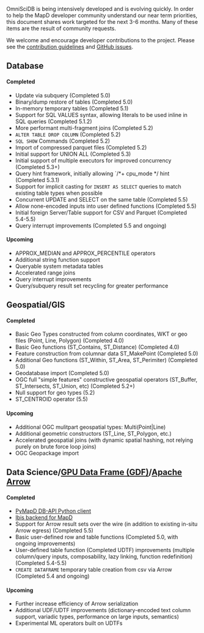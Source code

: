 OmniSciDB is being intensively developed and is evolving quickly. In order to help the MapD developer community understand our near term priorities, this document shares work targeted for the next 3-6 months. Many of these items are the result of community requests.

We welcome and encourage developer contributions to the project. Please see the [contribution guidelines](https://github.com/mapd/mapd-core#contributing) and [GitHub issues](https://github.com/mapd/mapd-core/issues).

## Database

#### Completed
- Update via subquery (Completed 5.0)
- Binary/dump restore of tables (Completed 5.0)
- In-memory temporary tables (Completed 5.1)
- Support for SQL VALUES syntax, allowing literals to be used inline in SQL queries (Completed 5.1.2)
- More performant multi-fragment joins (Completed 5.2)
- `ALTER TABLE DROP COLUMN` (Completed 5.2)
- `SQL SHOW` Commands (Completed 5.2)
- Import of compressed parquet files (Completed 5.2)
- Initial support for UNION ALL (Completed 5.3)
- Initial support of multiple executors for improved concurrency (Completed 5.3+)
- Query hint framework, initially allowing `/*+ cpu_mode */ hint (Completed 5.3.1)
- Support for implicit casting for `INSERT AS SELECT` queries to match existing table types when possible
- Concurrent UPDATE and SELECT on the same table (Completed 5.5)
- Allow none-encoded inputs into user defined functions (Completed 5.5)
- Initial foreign Server/Table support for CSV and Parquet (Completed 5.4-5.5) 
- Query interrupt improvements (Completed 5.5 and ongoing)


#### Upcoming
- APPROX_MEDIAN and APPROX_PERCENTILE operators
- Additional string function support
- Queryable system metadata tables
- Accelerated range joins
- Query interrupt improvements
- Query/subquery result set recycling for greater performance


## Geospatial/GIS

#### Completed
- Basic Geo Types constructed from column coordinates, WKT or geo files (Point, Line, Polygon) (Completed 4.0)
- Basic Geo functions (ST_Contains, ST_Distance) (Completed 4.0)
- Feature construction from columnar data ST_MakePoint (Completed 5.0)
- Additional Geo functions (ST_Within, ST_Area, ST_Perimiter) (Completed 5.0)
- Geodatabase import (Completed 5.0)
- OGC full "simple features" constructive geospatial operators (ST_Buffer, ST_Intersects, ST_Union, etc) (Completed 5.2+)
- Null support for geo types (5.2)
- ST_CENTROID operator (5.5)

#### Upcoming
- Additional OGC mulitpart geospatial types: Multi(Point|Line)
- Additional geometric constructors (ST_Line, ST_Polygon, etc.)
- Accelerated geospatial joins (with dynamic spatial hashing, not relying purely on brute force loop joins)
- OGC Geopackage import

## Data Science/[GPU Data Frame (GDF)](http://gpuopenanalytics.com/#/)/[Apache Arrow](https://arrow.apache.org/)

#### Completed
- [PyMapD DB-API Python client](https://github.com/mapd/pymapd)
- [Ibis backend for MapD](https://github.com/ibis-project/ibis)
- Support for Arrow result sets over the wire (in addition to existing in-situ Arrow egress) (Completed 5.5)
- Basic user-defined row and table functions (Completed 5.0, with ongoing improvements)
- User-defined table function (Completed UDTF) improvements (multiple column/query inputs, composability, lazy linking, function redefinition) (Completed 5.4-5.5) 
- `CREATE DATAFRAME` temporary table creation from csv via Arrow (Completed 5.4 and ongoing)

#### Upcoming
- Further increase efficiency of Arrow serialization
- Additional UDF/UDTF improvements (dictionary-encoded text column support, variadic types, performance on large inputs, semantics)
- Experimental ML operators built on UDTFs
